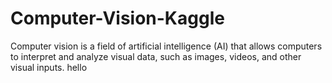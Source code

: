 # Computer-Vision-Kaggle
Computer vision is a field of artificial intelligence (AI) that allows computers to interpret and analyze visual data, such as images, videos, and other visual inputs.
hello
